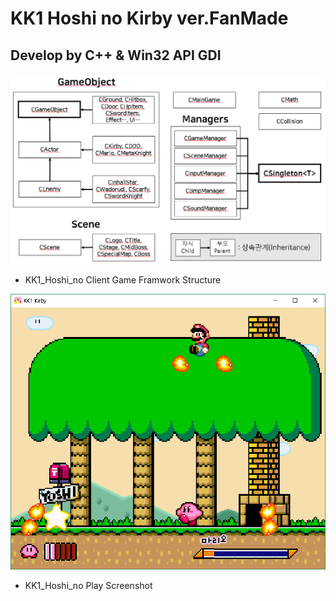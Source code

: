 KK1 Hoshi no Kirby ver.FanMade
==============================
## Develop by C++ & Win32 API GDI 
![Alt text](/Git_Image/Client_Framework.png)
* KK1_Hoshi_no Client Game Framwork Structure

![Alt text](/Git_Image/Player_Screen.png)
* KK1_Hoshi_no Play Screenshot